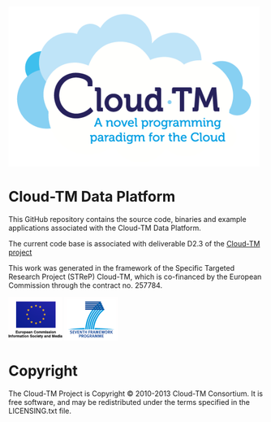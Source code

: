 <a href="http://www.cloudtm.eu"><img src="images/logo.png" alt="Cloud-TM project" height="315" width="495"></a>

Cloud-TM Data Platform
=============

This GitHub repository contains the source code, binaries and example applications associated with the Cloud-TM Data Platform.


The current code base is associated with deliverable D2.3 of the <a href="http://www.cloudtm.eu">Cloud-TM project</a>

This work was generated in the framework of the Specific Targeted Research Project (STReP) Cloud-TM, which is co-financed by the European Commission through the contract no. 257784.

<img src="images/ecism.png" alt="European Commission">
<img src="images/7thframework.png" alt="Seventh Framework">

Copyright
============
The Cloud-TM Project is Copyright © 2010-2013 Cloud-TM Consortium. It is free software, and may be redistributed under the terms specified in the LICENSING.txt file.
